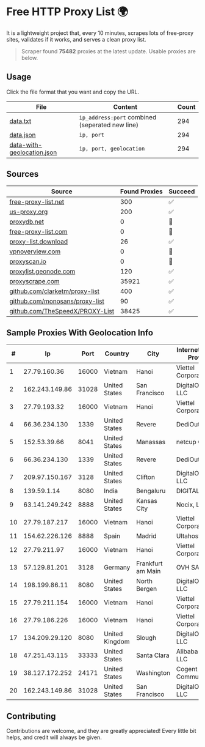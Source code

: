 
# Free HTTP Proxy List 🌍

It is a lightweight project that, every 10 minutes, scrapes lots of free-proxy sites, validates if it works, and serves a clean proxy list.


> Scraper found **75482** proxies at the latest update. Usable proxies are below.

## Usage

Click the file format that you want and copy the URL.


|File|Content|Count|
|----|-------|-----|
|[data.txt](https://raw.githubusercontent.com/themiralay/Proxy-List-World/master/data.txt)|`ip_address:port` combined (seperated new line)|294|
|[data.json](https://raw.githubusercontent.com/themiralay/Proxy-List-World/master/data.json)|`ip, port`|294|
|[data-with-geolocation.json](https://raw.githubusercontent.com/themiralay/Proxy-List-World/master/data-with-geolocation.json)|`ip, port, geolocation`|294|

## Sources

|Source|Found Proxies|Succeed|
|------|-------------|-------|
|[free-proxy-list.net](https://free-proxy-list.net)|300|✅|
|[us-proxy.org](https://www.us-proxy.org)|200|✅|
|[proxydb.net](http://proxydb.net)|0|🚫|
|[free-proxy-list.com](https://free-proxy-list.com/?page=&port=&type%5B%5D=http&type%5B%5D=https&up_time=0&search=Search)|0|🚫|
|[proxy-list.download](https://www.proxy-list.download/HTTP)|26|✅|
|[vpnoverview.com](https://vpnoverview.com/privacy/anonymous-browsing/free-proxy-servers)|0|🚫|
|[proxyscan.io](https://www.proxyscan.io)|0|🚫|
|[proxylist.geonode.com](https://proxylist.geonode.com/api/proxy-list?limit=300&page=1&sort_by=lastChecked&sort_type=desc&protocols=http,https)|120|✅|
|[proxyscrape.com](https://api.proxyscrape.com/v2/?request=displayproxies&protocol=http&timeout=10000&country=all&ssl=all&anonymity=all)|35921|✅|
|[github.com/clarketm/proxy-list](https://raw.githubusercontent.com/clarketm/proxy-list/master/proxy-list-raw.txt)|400|✅|
|[github.com/monosans/proxy-list](https://raw.githubusercontent.com/monosans/proxy-list/main/proxies/http.txt)|90|✅|
|[github.com/TheSpeedX/PROXY-List](https://raw.githubusercontent.com/TheSpeedX/PROXY-List/master/http.txt)|38425|✅|


## Sample Proxies With Geolocation Info

|#|Ip|Port|Country|City|Internet Service Provider|
|-|--|----|-------|----|-------------------------|
|1|27.79.160.36|16000|Vietnam|Hanoi|Viettel Corporation|
|2|162.243.149.86|31028|United States|San Francisco|DigitalOcean, LLC|
|3|27.79.193.32|16000|Vietnam|Hanoi|Viettel Corporation|
|4|66.36.234.130|1339|United States|Revere|DediOutlet, LLC|
|5|152.53.39.66|8041|United States|Manassas|netcup GmbH|
|6|66.36.234.130|1339|United States|Revere|DediOutlet, LLC|
|7|209.97.150.167|3128|United States|Clifton|DigitalOcean, LLC|
|8|139.59.1.14|8080|India|Bengaluru|DIGITALOCEAN|
|9|63.141.249.242|8888|United States|Kansas City|Nocix, LLC|
|10|27.79.187.217|16000|Vietnam|Hanoi|Viettel Corporation|
|11|154.62.226.126|8888|Spain|Madrid|Ultahost, Inc.|
|12|27.79.211.97|16000|Vietnam|Hanoi|Viettel Corporation|
|13|57.129.81.201|3128|Germany|Frankfurt am Main|OVH SAS|
|14|198.199.86.11|8080|United States|North Bergen|DigitalOcean, LLC|
|15|27.79.211.154|16000|Vietnam|Hanoi|Viettel Corporation|
|16|27.79.186.226|16000|Vietnam|Hanoi|Viettel Corporation|
|17|134.209.29.120|8080|United Kingdom|Slough|DigitalOcean, LLC|
|18|47.251.43.115|33333|United States|Santa Clara|Alibaba Cloud LLC|
|19|38.127.172.252|24171|United States|Washington|Cogent Communications|
|20|162.243.149.86|31028|United States|San Francisco|DigitalOcean, LLC|



## Contributing

Contributions are welcome, and they are greatly appreciated! Every
little bit helps, and credit will always be given.

